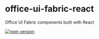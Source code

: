 # office-ui-fabric-react
Office UI Fabric components built with React

[![npm version](https://badge.fury.io/js/office-ui-fabric-react.svg)](https://badge.fury.io/js/office-ui-fabric-react)
